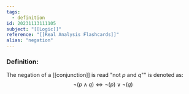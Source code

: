 ```yaml
---
tags:
  - definition
id: 20231113111105
subject: "[[Logic]]"
reference: "[[Real Analysis Flashcards]]"
alias: "negation"
---
```

### Definition:
The negation of a [[conjunction]] is read "not $p$ and $q$"" is denoted as:
$$ \neg (p \wedge q) \iff \neg (p) \vee \neg(q)$$
